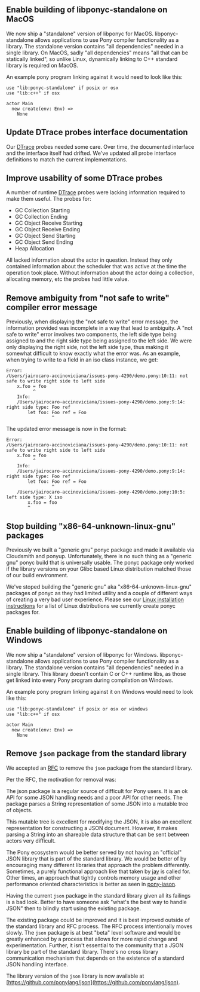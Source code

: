 ## Enable building of libponyc-standalone on MacOS

We now ship a "standalone" version of libponyc for MacOS. libponyc-standalone allows applications to use Pony compiler functionality as a library. The standalone version contains "all dependencies" needed in a single library. On MacOS, sadly "all dependencies" means "all that can be statically linked", so unlike Linux, dynamically linking to C++ standard library is required on MacOS.

An example pony program linking against it would need to look like this:

```pony
use "lib:ponyc-standalone" if posix or osx
use "lib:c++" if osx

actor Main
  new create(env: Env) =>
    None
```

## Update DTrace probes interface documentation

Our [DTrace]() probes needed some care. Over time, the documented interface and the interface itself had drifted. We've updated all probe interface definitions to match the current implementations.

## Improve usability of some DTrace probes

A number of runtime [DTrace]() probes were lacking information required to make them useful. The probes for:

- GC Collection Starting
- GC Collection Ending
- GC Object Receive Starting
- GC Object Receive Ending
- GC Object Send Starting
- GC Object Send Ending
- Heap Allocation

All lacked information about the actor in question. Instead they only contained information about the scheduler that was active at the time the operation took place. Without information about the actor doing a collection, allocating memory, etc the probes had little value.

## Remove ambiguity from "not safe to write" compiler error message

Previously, when displaying the "not safe to write" error message, the information provided was incomplete in a way that lead to ambiguity. A "not safe to write" error involves two components, the left side type being assigned to and the right side type being assigned to the left side. We were only displaying the right side, not the left side type, thus making it somewhat difficult to know exactly what the error was.
As an example, when trying to write to a field in an iso class instance, we get:

```
Error:
/Users/jairocaro-accinoviciana/issues-pony-4290/demo.pony:10:11: not safe to write right side to left side
    x.foo = foo
          ^
    Info:
    /Users/jairocaro-accinoviciana/issues-pony-4290/demo.pony:9:14: right side type: Foo ref
        let foo: Foo ref = Foo
                 ^
```

The updated error message is now in the format:

```
Error:
/Users/jairocaro-accinoviciana/issues-pony-4290/demo.pony:10:11: not safe to write right side to left side
    x.foo = foo
          ^
    Info:
    /Users/jairocaro-accinoviciana/issues-pony-4290/demo.pony:9:14: right side type: Foo ref
        let foo: Foo ref = Foo
                 ^
    /Users/jairocaro-accinoviciana/issues-pony-4290/demo.pony:10:5: left side type: X iso
        x.foo = foo
        ^
```

## Stop building "x86-64-unknown-linux-gnu" packages

Previously we built a "generic gnu" ponyc package and made it available via Cloudsmith and ponyup. Unfortunately, there is no such thing as a "generic gnu" ponyc build that is universally usable. The ponyc package only worked if the library versions on your Glibc based Linux distribution matched those of our build environment.

We've stoped building the "generic gnu" aka "x86-64-unknown-linux-gnu" packages of ponyc as they had limited utility and a couple of different ways of creating a very bad user experience. Please see our [Linux installation instructions](https://github.com/ponylang/ponyc/blob/main/INSTALL.md#linux) for a list of Linux distributions we currently create ponyc packages for.

## Enable building of libponyc-standalone on Windows

We now ship a "standalone" version of libponyc for Windows. libponyc-standalone allows applications to use Pony compiler functionality as a library. The standalone version contains "all dependencies" needed in a single library. This library doesn't contain C or C++ runtime libs, as those get linked into every Pony program during compilation on Windows.

An example pony program linking against it on Windows would need to look like this:

```pony
use "lib:ponyc-standalone" if posix or osx or windows
use "lib:c++" if osx

actor Main
  new create(env: Env) =>
    None
```

## Remove `json` package from the standard library

We accepted an [RFC](https://github.com/ponylang/rfcs/blob/main/text/0078-remove-json-package-from-stdlib.md) to remove the `json` package from the standard library.

Per the RFC, the motivation for removal was:

The json package is a regular source of difficult for Pony users. It is an ok API for some JSON handling needs and a poor API for other needs. The package
parses a String representation of some JSON into a mutable tree of objects.

This mutable tree is excellent for modifying the JSON, it is also an excellent representation for constructing a JSON document. However, it makes parsing a String into an shareable data structure that can be sent between actors very difficult.

The Pony ecosystem would be better served by not having an "official" JSON library that is part of the standard library. We would be better of by encouraging many different libraries that approach the problem differently. Sometimes, a purely functional approach like that taken by [jay](https://github.com/niclash/jay/) is called for. Other times, an approach that tightly controls memory usage and other performance oriented characteristics is better as seen in [pony-jason](https://github.com/jemc/pony-jason).

Having the current `json` package in the standard library given all its failings is a bad look. Better to have someone ask "what's the best way to handle JSON" then to blindly start using the existing package.

The existing package could be improved and it is best improved outside of the standard library and RFC process. The RFC process intentionally moves slowly. The `json` package is at best "beta" level software and would be greatly enhanced by a process that allows for more rapid change and experimentation. Further, it isn't essential to the community that a JSON library be part of the standard library. There's no cross library communication mechanism that depends on the existence of a standard JSON handling interface.

The library version of the `json` library is now available at [https://github.com/ponylang/json](https://github.com/ponylang/json).


